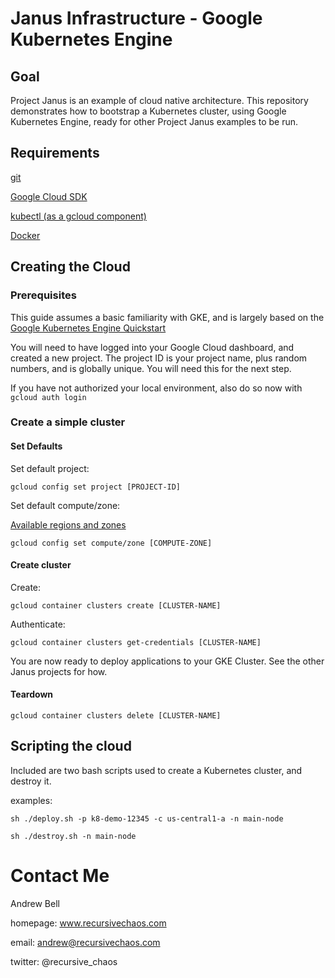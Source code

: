 # Janus Infrastructure - Google Kubernetes Engine

## Goal

Project Janus is an example of cloud native architecture. This repository demonstrates how to bootstrap a Kubernetes cluster, using Google Kubernetes Engine, ready for other Project Janus examples to be run.

## Requirements

[git](https://git-scm.com/downloads)

[Google Cloud SDK](https://cloud.google.com/sdk/)

[kubectl (as a gcloud component)](https://kubernetes.io/docs/tasks/tools/install-kubectl/#download-as-part-of-the-google-cloud-sdk)

[Docker](https://docs.docker.com/installation/)

## Creating the Cloud

### Prerequisites

This guide assumes a basic familiarity with GKE, and is largely based on the [Google Kubernetes Engine Quickstart](https://cloud.google.com/kubernetes-engine/docs/quickstart)

You will need to have logged into your Google Cloud dashboard, and created a new project. The project ID is your project name, plus random numbers, and is globally unique. You will need this for the next step.

If you have not authorized your local environment, also do so now with `gcloud auth login`

### Create a simple cluster

#### Set Defaults

Set default project:

`gcloud config set project [PROJECT-ID]`

Set default compute/zone:

[Available regions and zones](https://cloud.google.com/compute/docs/regions-zones/)

`gcloud config set compute/zone [COMPUTE-ZONE]`


#### Create cluster

Create:

`gcloud container clusters create [CLUSTER-NAME]`

Authenticate:

`gcloud container clusters get-credentials [CLUSTER-NAME]`

You are now ready to deploy applications to your GKE Cluster. See the other Janus projects for how.

#### Teardown

`gcloud container clusters delete [CLUSTER-NAME]`

## Scripting the cloud

Included are two bash scripts used to create a Kubernetes cluster, and destroy it.

examples:

`sh ./deploy.sh -p k8-demo-12345 -c us-central1-a -n main-node`

`sh ./destroy.sh -n main-node`

# Contact Me

Andrew Bell

homepage: www.recursivechaos.com

email: andrew@recursivechaos.com

twitter: @recursive_chaos
